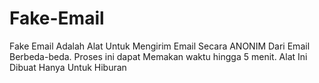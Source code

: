 # Fake-Email
Fake Email Adalah Alat Untuk Mengirim Email Secara ANONIM Dari Email Berbeda-beda. Proses ini dapat Memakan waktu hingga 5 menit. Alat Ini Dibuat Hanya Untuk Hiburan
